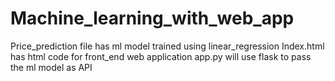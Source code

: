 # Machine_learning_with_web_app

Price_prediction file has ml model trained using linear_regression
Index.html has html code for front_end web application
app.py will use flask to pass the ml model as API
